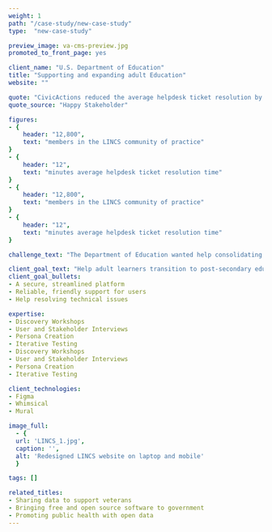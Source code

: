 ```yaml
---
weight: 1
path: "/case-study/new-case-study"
type:  "new-case-study"

preview_image: va-cms-preview.jpg
promoted_to_front_page: yes

client_name: "U.S. Department of Education"
title: "Supporting and expanding adult Education"
website: ""

quote: "CivicActions reduced the average helpdesk ticket resolution by 15 minutes per student and equipped adult education staff with the design principles and support to cut waste further."
quote_source: "Happy Stakeholder"

figures:
- {
    header: "12,800",
    text: "members in the LINCS community of practice"
}
- {
    header: "12",
    text: "minutes average helpdesk ticket resolution time"
}
- {
    header: "12,800",
    text: "members in the LINCS community of practice"
}
- {
    header: "12",
    text: "minutes average helpdesk ticket resolution time"
}

challenge_text: "The Department of Education wanted help consolidating and updating the collection of websites for the Literacy and Information Communication System (LINCS), which supports adult education practitioners."

client_goal_text: "Help adult learners transition to post-secondary education and 21st-century jobs through:"
client_goal_bullets:
- A secure, streamlined platform
- Reliable, friendly support for users
- Help resolving technical issues

expertise:
- Discovery Workshops
- User and Stakeholder Interviews
- Persona Creation
- Iterative Testing
- Discovery Workshops
- User and Stakeholder Interviews
- Persona Creation
- Iterative Testing

client_technologies:
- Figma
- Whimsical
- Mural

image_full:
  - {
  url: 'LINCS_1.jpg', 
  caption: '', 
  alt: 'Redesigned LINCS website on laptop and mobile'
  }

tags: []

related_titles:
- Sharing data to support veterans
- Bringing free and open source software to government
- Promoting public health with open data
---
```

